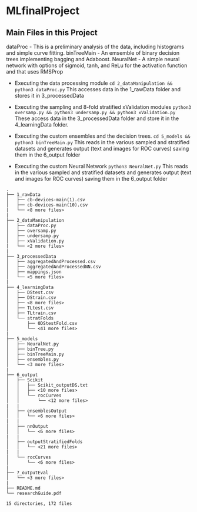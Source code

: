 # MLfinalProject

## Main Files in this Project

dataProc - This is a preliminary analysis of the data, including histograms and simple curve fitting.
binTreeMain - An emsemble of binary decision trees implementing bagging and Adaboost.
NeuralNet - A simple neural network with options of sigmoid, tanh, and ReLu for the activation function and that uses RMSProp

- Executing the data processing module
  ```cd 2_dataManipulation && python3 dataProc.py```
  This accesses data in the 1_rawData folder and stores it in 3_processedData
  
- Executing the sampling and 8-fold stratified xValidation modules
  `python3 oversamp.py && python3 undersamp.py && python3 xValidation.py`
  These access data in the 3_processedData folder and store it in the 4_learningData folder.
  
- Executing the custom ensembles and the decision trees.
  `cd 5_models && python3 binTreeMain.py`
  This reads in the various sampled and stratified datasets and generates output (text and images for ROC curves) 
  saving them in the 6_output folder
  
- Executing the custom Neural Network
  `python3 NeuralNet.py`
  This reads in the various sampled and stratified datasets and generates output (text and images for ROC curves) 
  saving them in the 6_output folder




```
.
├── 1_rawData
│   ├── cb-devices-main(1).csv
│   ├── cb-devices-main(10).csv
|   └── <8 more files>
|
├── 2_dataManipulation
│   ├── dataProc.py
│   ├── oversamp.py
│   ├── undersamp.py
│   ├── xValidation.py
|   └── <2 more files>
|
├── 3_processedData
│   ├── aggregatedAndProcessed.csv
│   ├── aggregatedAndProcessedNN.csv
│   ├── mappings.json
│   └── <5 more files>
|
├── 4_learningData
│   ├── DStest.csv
│   ├── DStrain.csv
│   ├── <8 more files>
│   ├── TLtest.csv
│   ├── TLtrain.csv
│   └── stratFolds
│       ├── 0DStestFold.csv
│       └── <41 more files>
|
├── 5_models
│   ├── NeuralNet.py
│   ├── binTree.py
│   ├── binTreeMain.py
│   ├── ensembles.py
│   └── <3 more files>
|
├── 6_output
│   ├── Scikit
│   │   ├── Scikit_outputDS.txt
│   │   ├── <10 more files>
│   │   └── rocCurves
│   │       └── <12 more files>
|   |
│   ├── ensemblesOutput
│   │   └── <6 more files>
|   |
│   ├── nnOutput
│   │   └── <6 more files>
|   |
│   ├── outputStratifiedFolds
│   │   └── <21 more files>
|   |
│   └── rocCurves
│       └── <6 more files>
|   
├── 7_outputEval
│   └── <3 more files>
|
├── README.md
└── researchGuide.pdf

15 directories, 172 files
```
